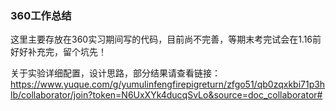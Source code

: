 ### 360工作总结

这里主要存放在360实习期间写的代码，目前尚不完善，等期末考完试会在1.16前好好补充完，留个坑先！

关于实验详细配置，设计思路，部分结果请查看链接：https://www.yuque.com/g/yumulinfengfirepigreturn/zfgo51/qb0zqxkbi71p3hlb/collaborator/join?token=N6UxXYk4ducqSvLo&source=doc_collaborator# 
